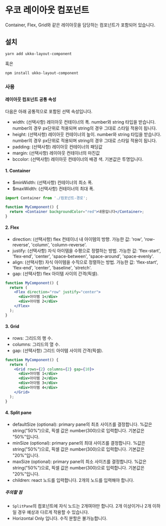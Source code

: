 # 우코 레이아웃 컴포넌트

Container, Flex, Grid와 같은 레이아웃을 담당하는 컴포넌트가 포함되어 있습니다.

## 설치

```
yarn add ukko-layout-component
```

혹은

```bash
npm install ukko-layout-component
```

### 사용

#### 레이아웃 컴포넌트 공통 속성

다음은 아래 공통적으로 포함된 선택 속성입니다.

- width: (선택사항) 레이아웃 컨테이너의 폭. number와 string 타입을 받습니다. number의 경우 px단위로 적용되며 string의 경우 그대로 스타일 적용이 됩니다.
- height: (선택사항) 레이아웃 컨테이너의 높이. number와 string 타입을 받습니다. number의 경우 px단위로 적용되며 string의 경우 그대로 스타일 적용이 됩니다.
- padding: (선택사항) 레이아웃 컨테이너의 패딩값
- margin: (선택사항) 레이아웃 컨테이너의 마진값
- bccolor: (선택사항) 레이아웃 컨테이너의 배경 색. 기본값은 투명입니다.

#### 1. Container

- $minWidth: (선택사항) 컨테이너의 최소 폭.
- $maxWidth: (선택사항) 컨테이너의 최대 폭.

```jsx
import Container from './컴포넌트-경로';

function MyComponent() {
  return <Container backgroundColor="red">내용입니다</Container>;
}
```

#### 2. Flex

- direction: (선택사항) flex 컨테이너 내 아이템의 방향. 가능한 값: 'row', 'row-reverse', 'column', 'column-reverse'.
- justify: (선택사항) 자식 아이템을 수평으로 정렬하는 방법. 가능한 값: 'flex-start', 'flex-end', 'center', 'space-between', 'space-around', 'space-evenly'.
- align: (선택사항) 자식 아이템을 수직으로 정렬하는 방법. 가능한 값: 'flex-start', 'flex-end', 'center', 'baseline', 'stretch'.
- gap: (선택사항) flex 아이템 사이의 간격(픽셀).

```jsx
function MyComponent() {
  return (
    <Flex direction="row" justify="center">
      <div>아이템 1</div>
      <div>아이템 2</div>
    </Flex>
  );
}
```

#### 3. Grid

- rows: 그리드의 행 수.
- columns: 그리드의 열 수.
- gap: (선택사항) 그리드 아이템 사이의 간격(픽셀).

```jsx
function MyComponent() {
  return (
    <Grid rows={2} columns={2} gap={10}>
      <div>아이템 1</div>
      <div>아이템 2</div>
      <div>아이템 3</div>
      <div>아이템 4</div>
    </Grid>
  );
}
```

#### 4. Split pane

- defaultSize (optional): primary pane의 최초 사이즈를 결정합니다. %값은 string("50%")으로, 픽셀 값은 number(300)으로 입력합니다. 기본값은 "50%"입니다.
- minSize (optional): primary pane의 최대 사이즈를 결정합니다. %값은 string("50%")으로, 픽셀 값은 number(300)으로 입력합니다. 기본값은 "20%"입니다.
- maxSize (optional): primary pane의 최소 사이즈를 결정합니다. %값은 string("50%")으로, 픽셀 값은 number(300)으로 입력합니다. 기본값은 "20%"입니다.
- children: react 노드를 입력합니다. 2개의 노드를 입력해야 합니다.

##### 주의할 점

- `SplitPane`의 컴포넌트에 자식 노드는 2개여야만 합니다. 2개 이상이거나 2개 이하일 경우 예상과 다르게 작용할 수 있습니다.
- Horizontal Only 입니다. 수직 분할은 불가능합니다.
